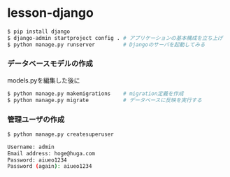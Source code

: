 # lesson-django

```sh
$ pip install django
$ django-admin startproject config . # アプリケーションの基本構成を立ち上げ
$ python manage.py runserver         # Djangoのサーバを起動してみる
```

### データベースモデルの作成

models.pyを編集した後に

```sh
$ python manage.py makemigrations    # migration定義を作成
$ python manage.py migrate           # データベースに反映を実行する
```

### 管理ユーザの作成
```sh
$ python manage.py createsuperuser

Username: admin
Email address: hoge@huga.com
Password: aiueo1234
Password (again): aiueo1234
```